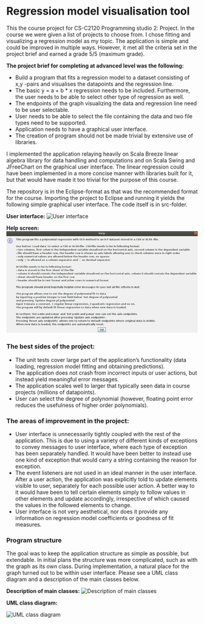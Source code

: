 # Regression model visualisation tool

This the course project for CS-C2120 Programming studio 2: Project. In the course we were given a list of projects to choose from. I chose fitting and visualizing a regression model as my topic. The application is simple and could be improved in multiple ways. However, it met all the criteria set in the project brief and earned a grade 5/5 (maximum grade).

**The project brief for completing at advanced level was the following:**
- Build a program that fits a regression model to a dataset consisting of x,y -pairs and visualises the datapoints and the regression line.
- The basic y = a + b * x regression needs to be included. Furthermore, the user needs to be able to select other type of regression as well.
- The endpoints of the graph visualizing the data and regression line need to be user selectable.
- User needs to be able to select the file containing the data and two file types need to be supported.
- Application needs to have a graphical user interface.
- The creation of program should not be made trivial by extensive use of libraries.

I implemented the application relaying heavily on Scala Breeze linear algebra library for data handling and computations and on Scala Swing and JFreeChart on the graphical user interface. The linear regression could have been implemented in a more concise manner with libraries built for it, but that would have made it too trivial for the purpose of this course.

The repository is in the Eclipse-format as that was the recommended format for the course. Importing the project to Eclipse and running it yields the following simple graphical user interface. The code itself is in src-folder.

**User interface:**
![User interface](https://raw.githubusercontent.com/mholtta/CS-C2120_Programming_studio2-project/master/readMeImages/GUI.png?token=AOTNNCCE5GSVKABSHU7Y7NC7HED7E)

**Help screen:**
![Help screen](https://raw.githubusercontent.com/mholtta/Regression_model_visualization/master/readMeImages/Help_screen.png)

### The best sides of the project:
-	The unit tests cover large part of the application’s functionality (data loading, regression model fitting and obtaining predictions).
-	The application does not crash from incorrect inputs or user actions, but instead yield meaningful error messages.
-	The application scales well to larger that typically seen data in course projects (millions of datapoints).
-	User can select the degree of polynomial (however, floating point error reduces the usefulness of higher order polynomials).

### The areas of improvement in the project:
-	User interface is unnecessarily tightly coupled with the rest of the application. This is due to using a variety of different kinds of exceptions to convey messages to user interface, where each type of exception has been separately handled. It would have been better to instead use one kind of exception that would carry a string containing the reason for exception.
-	The event listeners are not used in an ideal manner in the user interface. After a user action, the application was explicitly told to update elements visible to user, separately for each possible user action. A better way to it would have been to tell certain elements simply to follow values in other elements and update accordingly, irrespective of which caused the values in the followed elements to change.
-	User interface is not very aesthetical, nor does it provide any information on regression model coefficients or goodness of fit measures.

### Program structure 
The goal was to keep the application structure as simple as possible, but extendable. In initial plans the structure was more complicated, such as with the graph as its own class. During implementation, a natural place for the graph turned out to be within user interface. Please see a UML class diagram and a description of the main classes below.

**Description of main classes:**
![Description of main classes](https://raw.githubusercontent.com/mholtta/CS-C2120_Programming_studio2-project/master/readMeImages/Main_classes.png?token=AOTNNCDRFS5IZRQKSNSVP7K7HEEHY)

**UML class diagram:**

![UML class diagram](https://raw.githubusercontent.com/mholtta/CS-C2120_Programming_studio2-project/master/readMeImages/UML_class_diagram.png?token=AOTNNCHREESKXPOWXQPSU427HEEKY)
